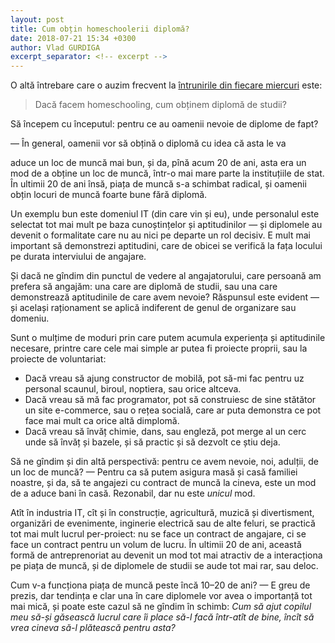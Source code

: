 ```yaml
---
layout: post
title: Cum obțin homeschoolerii diplomă?
date: 2018-07-21 15:34 +0300
author: Vlad GURDIGA
excerpt_separator: <!-- excerpt -->
---
```


O altă întrebare care o auzim frecvent la [întrunirile din fiecare
miercuri](https://www.facebook.com/events/173617086816852/)
este:

> Dacă facem homeschooling, cum obținem diplomă de studii?

Să începem cu începutul: pentru ce au oamenii nevoie de diplome de fapt?
<!-- excerpt --> — În general, oamenii vor să obțină o diplomă cu idea că asta le va
aduce un loc de muncă mai bun, și da, pînă acum 20 de ani, asta era un mod de
a obține un loc de muncă, într-o mai mare parte la instituțiile de stat. În
ultimii 20 de ani însă, piața de muncă s-a schimbat radical, și oamenii obțin
locuri de muncă foarte bune fără diplomă.

Un exemplu bun este domeniul IT (din care vin și eu), unde personalul este
selectat tot mai mult pe baza cunoștințelor și aptitudinilor — și diplomele au
devenit o formalitate care nu au nici pe departe un rol decisiv. E mult mai
important să demonstrezi aptitudini, care de obicei se verifică la fața locului
pe durata interviului de angajare.

Și dacă ne gîndim din punctul de vedere al angajatorului, care persoană am
prefera să angajăm: una care are diplomă de studii, sau una care demonstrează
aptitudinile de care avem nevoie? Răspunsul este evident — și același
raționament se aplică indiferent de genul de organizare sau domeniu.

Sunt o mulțime de moduri prin care putem acumula experiența și aptitudinile
necesare, printre care cele mai simple ar putea fi proiecte proprii, sau la
proiecte de voluntariat:

* Dacă vreau să ajung constructor de mobilă, pot să-mi fac pentru uz personal
scaunul, biroul, noptiera, sau orice altceva.
* Dacă vreau să mă fac programator, pot să construiesc de sine stătător un site
e-commerce, sau o rețea socială, care ar puta demonstra ce pot face mai mult ca
orice altă dimplomă.
* Dacă vreau să învăț chimie, dans, sau engleză, pot merge al un cerc unde să
învăț și bazele, și să practic și să dezvolt ce știu deja.

Să ne gîndim și din altă perspectivă: pentru ce avem nevoie, noi, adulții, de un
loc de muncă? — Pentru ca să putem asigura masă și casă familiei noastre, și da,
să te angajezi cu contract de muncă la cineva, este un mod de a aduce bani în
casă. Rezonabil, dar nu este _unicul_ mod.

Atît în industria IT, cît și în construcție, agricultură, muzică și
divertisment, organizări de evenimente, inginerie electrică sau de alte feluri,
se practică tot mai mult lucrul per-proiect: nu se face un contract de angajare,
ci se face un contract pentru un volum de lucru. În ultimii 20 de ani, această
formă de antreprenoriat au devenit un mod tot mai atractiv de a interacționa pe
piața de muncă, și de diplomele de studii se aude tot mai rar, sau deloc.

Cum v-a funcționa piața de muncă peste încă 10–20 de ani? — E greu de prezis,
dar tendința e clar una în care diplomele vor avea o importanță tot mai mică, și
poate este cazul să ne gîndim în schimb: _Cum să ajut copilul meu să-și găsească
lucrul care îi place să-l facă într-atît de bine, încît să vrea cineva să-l
plătească pentru asta?_
